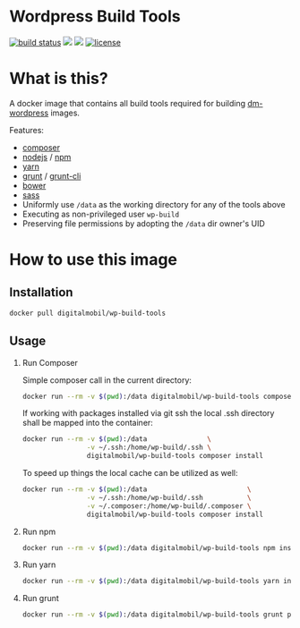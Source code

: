 # Wordpress Build Tools

[![build status](https://git.dev-digitalmobil.com/dm-wordpress/wp-build-tools/badges/master/build.svg)](https://git.dev-digitalmobil.com/dm-wordpress/wp-build-tools/commits/master)
[![](https://images.microbadger.com/badges/version/digitalmobil/wp-build-tools.svg)](http://microbadger.com/images/digitalmobil/wp-build-tools "Get your own version badge on microbadger.com")
[![](https://images.microbadger.com/badges/image/digitalmobil/wp-build-tools.svg)](http://microbadger.com/images/digitalmobil/wp-build-tools "Get your own image badge on microbadger.com")
[![license](https://img.shields.io/github/license/mashape/apistatus.svg?maxAge=2592000)](https://github.com/digitalmobil/wp-build-tools)


# What is this?
A docker image that contains all build tools required for building [dm-wordpress](https://www.digitalmobil.com) images.

Features:
  * [composer](https://getcomposer.org)
  * [nodejs](https://nodejs.org) / [npm](https://npmjs.org)
  * [yarn](https://yarnpkg.com)
  * [grunt](https://gruntjs.com) / [grunt-cli](https://github.com/gruntjs/grunt-cli)
  * [bower](https://bower.io)
  * [sass](https://sass-lang.com)
  * Uniformly use `/data` as the working directory for any of the tools above
  * Executing as non-privileged user `wp-build`
  * Preserving file permissions by adopting the `/data` dir owner's UID

# How to use this image

## Installation

```sh
docker pull digitalmobil/wp-build-tools
```

## Usage

1. Run Composer

    Simple composer call in the current directory: 

    ```sh
    docker run --rm -v $(pwd):/data digitalmobil/wp-build-tools composer --help
    ```

    If working with packages installed via git ssh the local .ssh directory shall be mapped into the container: 

    ```sh
    docker run --rm -v $(pwd):/data               \
                    -v ~/.ssh:/home/wp-build/.ssh \
                    digitalmobil/wp-build-tools composer install
    ```

    To speed up things the local cache can be utilized as well: 

    ```sh
    docker run --rm -v $(pwd):/data                         \
                    -v ~/.ssh:/home/wp-build/.ssh           \
                    -v ~/.composer:/home/wp-build/.composer \
                    digitalmobil/wp-build-tools composer install
    ```

2. Run npm

    ```sh
    docker run --rm -v $(pwd):/data digitalmobil/wp-build-tools npm install
    ```

3. Run yarn

    ```sh
    docker run --rm -v $(pwd):/data digitalmobil/wp-build-tools yarn install
    ```

4. Run grunt
    
    ```sh
    docker run --rm -v $(pwd):/data digitalmobil/wp-build-tools grunt prod
    ```

